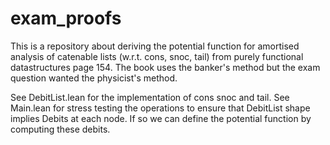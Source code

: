 # exam_proofs

This is a repository about deriving the potential function for amortised analysis of catenable lists (w.r.t. cons, snoc, tail) from purely functional datastructures page 154. The book uses the banker's method but the exam question wanted the physicist's method. 

See DebitList.lean for the implementation of cons snoc and tail. 
See Main.lean for stress testing the operations to ensure that DebitList shape implies Debits at each node. If so we can define the potential function by computing these debits. 